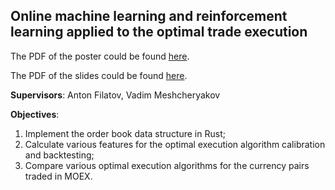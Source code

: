 ## Online machine learning and reinforcement learning applied to the optimal trade execution

The PDF of the poster could be found [here](https://github.com/ArtemySazonov/CurrencyMarketMaking/actions/workflows/poster.yml).

The PDF of the slides could be found [here](https://github.com/ArtemySazonov/CurrencyMarketMaking/actions/workflows/presentation.yml).

**Supervisors**: Anton Filatov, Vadim Meshcheryakov

**Objectives**:
1. Implement the order book data structure in Rust;
2. Calculate various features for the optimal execution algorithm calibration and backtesting;
3. Compare various optimal execution algorithms for the currency pairs traded in MOEX.